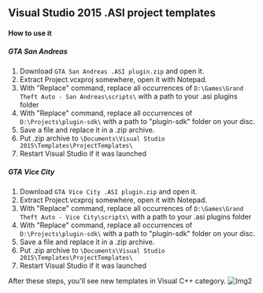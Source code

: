 ## Visual Studio 2015 .ASI project templates
#### How to use it
##### GTA San Andreas
1. Download `GTA San Andreas .ASI plugin.zip` and open it.
2. Extract Project.vcxproj somewhere, open it with Notepad.
3. With "Replace" command, replace all occurrences of `D:\Games\Grand Theft Auto - San Andreas\scripts\` with a path to your .asi plugins folder
4. With "Replace" command, replace all occurrences of `D:\Projects\plugin-sdk\` with a path to "plugin-sdk" folder on your disc.
5. Save a file and replace it in a .zip archive.
6. Put .zip archive to `\Documents\Visual Studio 2015\Templates\ProjectTemplates\`
7. Restart Visual Studio if it was launched
##### GTA Vice City
1. Download `GTA Vice City .ASI plugin.zip` and open it.
2. Extract Project.vcxproj somewhere, open it with Notepad.
3. With "Replace" command, replace all occurrences of `D:\Games\Grand Theft Auto - Vice City\scripts\` with a path to your .asi plugins folder
4. With "Replace" command, replace all occurrences of `D:\Projects\plugin-sdk\` with a path to "plugin-sdk" folder on your disc.
5. Save a file and replace it in a .zip archive.
6. Put .zip archive to `\Documents\Visual Studio 2015\Templates\ProjectTemplates\`
7. Restart Visual Studio if it was launched

After these steps, you'll see new templates in Visual C++ category.
![Img2](http://i.imgur.com/IvCu70y.png)